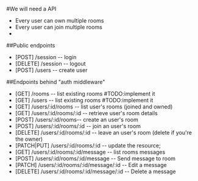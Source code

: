 #We will need a API

- Every user can own multiple rooms
- Every user can join multiple rooms
-


##Public endpoints
- [POST] /session -- login
- [DELETE] /session -- logout
- [POST] /users -- create user

##Endpoints behind "auth middleware"
- [GET] /rooms -- list existing rooms #TODO:implement it
- [GET] /users -- list existing rooms #TODO:implement it
- [GET] /users/:id/rooms -- list user's rooms (joined and owned)
- [GET] /users/:id/rooms/:id -- retrieve user's room details
- [POST] /users/:id/rooms-- create an user's room
- [POST] /users/:id/rooms/:id -- join an user's room
- [DELETE] /users/:id/rooms/:id -- leave an user's room (delete if you're the  owner)
- [PATCH|PUT] /users/:id/rooms/:id -- update the resource;
- [GET]  /users/:id/rooms/:id/message -- list rooms messages
- [POST] /users/:id/rooms/:id/message -- Send message to room
- [PATCH] /users/:id/rooms/:id/message/:id -- Edit a message
- [DELETE] /users/:id/rooms/:id/message/:id -- Delete a message
